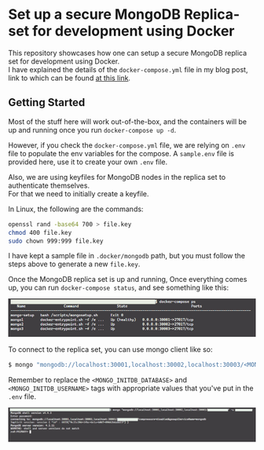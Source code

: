 # Set up a secure MongoDB Replica-set for development using Docker

This repository showcases how one can setup a secure MongoDB replica set for development using Docker.  
I have explained the details of the `docker-compose.yml` file in my blog post, link to which can be found [at this link]().

## Getting Started

Most of the stuff here will work out-of-the-box, and the containers will be up and running once you run `docker-compose up -d`.

However, if you check the `docker-compose.yml` file, we are relying on `.env` file to populate the env variables for the compose.
A `sample.env` file is provided here, use it to create your own `.env` file.

Also, we are using keyfiles for MongoDB nodes in the replica set to authenticate themselves.  
For that we need to initially create a keyfile.  

In Linux, the following are the commands:  
```bash
openssl rand -base64 700 > file.key
chmod 400 file.key
sudo chown 999:999 file.key
```

I have kept a sample file in `.docker/mongodb` path, but you must follow the steps above to generate a new `file.key`.  

Once the MongoDB replica set is up and running, Once everything comes up, you can run `docker-compose status`, and see something like this:  

![replica set status](./images/final-result.jpg?raw=true "Replica set status")


To connect to the replica set, you can use mongo client like so:   
```bash
$ mongo "mongodb://localhost:30001,localhost:30002,localhost:30003/<MONGO_INITDB_DATABASE>" -u <MONGO_INITDB_USERNAME>
```  
Remember to replace the `<MONGO_INITDB_DATABASE>` and `<MONGO_INITDB_USERNAME>` tags with appropriate values that you've put in the `.env` file.  

![Connect to Replica set](./images/connect-to-replica-set.jpg?raw=true "Connect to Replica set")

